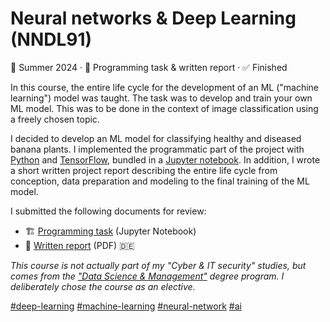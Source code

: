 # Neural networks & Deep Learning (NNDL91)

📆 Summer 2024 &middot; 🧠 Programming task & written report &middot; ✅ Finished

In this course, the entire life cycle for the development of an ML ("machine learning")
model was taught. The task was to develop and train your own ML model. This was to be
done in the context of image classification using a freely chosen topic.

I decided to develop an ML model for classifying healthy and diseased banana plants. I
implemented the programmatic part of the project with [Python][1] and [TensorFlow][2],
bundled in a [Jupyter notebook][3]. In addition, I wrote a short written project report
describing the entire life cycle from conception, data preparation and modeling to the
final training of the ML model.

I submitted the following documents for review:

* 🏗️ [Programming task](BananaHealthClassification.ipynb) (Jupyter Notebook)
* 📝 [Written report](Projektbericht.pdf) (PDF) 🇩🇪

_This course is not actually part of my "Cyber & IT security" studies, but comes from the
["Data Science & Management"][4] degree program. I deliberately chose the course as an elective._

[#deep-learning][5] [#machine-learning][6] [#neural-network][7] [#ai][8]

[1]: https://www.python.org/
[2]: https://www.tensorflow.org/
[3]: https://jupyter.org/
[4]: https://dbuas.de/master/data-science-management/
[5]: https://github.com/topics/deep-learning
[6]: https://github.com/topics/machine-learning
[7]: https://github.com/topics/neural-network
[8]: https://github.com/topics/ai
